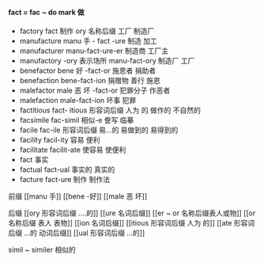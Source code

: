 #### fact = fac ~ do mark 做

- factory   fact  制作  ory 名称后缀      工厂 制造厂   
- manufacture manu 手 - fact  -ure  制造 加工
- manufacturer manu-fact-ure-er 制造商 工厂主
- manufactory -ory 表示场所 manu-fact-ory 制造厂 工厂
- benefactor bene 好 -fact-or 施恩者  捐助者
- benefaction bene-fact-ion 捐赠物 善行 施恩
- malefactor male 恶 坏 -fact-or 犯罪分子 作恶者
- malefaction male-fact-ion 坏事 犯罪
- factitious fact- itious 形容词后缀  人为 的  做作的 不自然的
- facsimile fac-simil 相似-e 誊写 临摹
- facile fac-ile 形容词后缀 易...的 易做到的 易得到的
- facility facil-ity  容易 便利
- facilitate facilit-ate 使容易  使便利
- fact 事实
- factual fact-ual 事实的 真实的
- facture fact-ure 制作 制作法

前缀
[[manu 手]]
[[bene -好]]
[[male 恶 坏]]

后缀
[[ory 形容词后缀 ....的]]
[[ure 名词后缀]]
[[er  ~ or 名称后缀表人或物]]
[[or 名称后缀 表人 表物]]
[[ion  名词后缀]]
[[itious 形容词后缀  人为 的]]
[[ate 形容词后缀  ...的 动词后缀]]
[[ual 形容词后缀 ...的]]

simil  ~ similer 相似的